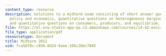 ```yaml
---
content_type: resource
description: Solutions to a midterm exam consisting of short answer questions on environmental
  policy and economics, quantitative questions on heterogeneous marginal cost of abatement,
  and quantitative questions on consumers, producers, and equilibrium.
file: https://ol-ocw-studio-app-qa.s3.amazonaws.com/courses/14-42-environmental-policy-and-economics-spring-2011/fca56f0cc0368d2d9aee18bc2bbc7845_MIT14_42S11_midterm.pdf
file_type: application/pdf
resourcetype: Document
title: Midterm 2011
uid: fca56f0c-c036-8d2d-9aee-18bc2bbc7845
---
```

